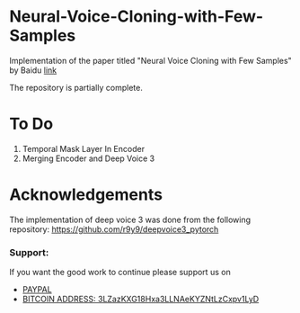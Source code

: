 # Neural-Voice-Cloning-with-Few-Samples
Implementation of the paper titled "Neural Voice Cloning with Few Samples" by Baidu [link](https://arxiv.org/pdf/1802.06006)

The repository is partially complete.

# To Do

1. Temporal Mask Layer In Encoder
2. Merging Encoder and Deep Voice 3

# Acknowledgements

The implementation of deep voice 3 was done from the following repository:
https://github.com/r9y9/deepvoice3_pytorch

### Support:

If you want the good work to continue please support us on

* [PAYPAL](https://www.paypal.me/ishandutta2007)
* [BITCOIN ADDRESS: 3LZazKXG18Hxa3LLNAeKYZNtLzCxpv1LyD](https://www.coinbase.com/join/5a8e4a045b02c403bc3a9c0c)
